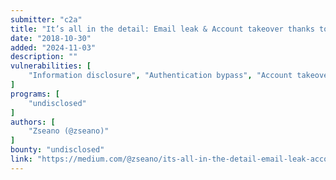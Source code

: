 ```yaml
---
submitter: "c2a"
title: "It’s all in the detail: Email leak & Account takeover thanks to WayBackMachine & extensive knowledge about the program"
date: "2018-10-30"
added: "2024-11-03"
description: ""
vulnerabilities: [
    "Information disclosure", "Authentication bypass", "Account takeover"
]
programs: [
    "undisclosed"
]
authors: [
    "Zseano (@zseano)"
]
bounty: "undisclosed"
link: "https://medium.com/@zseano/its-all-in-the-detail-email-leak-account-takeover-thanks-to-waybackmachine-extensive-4be365580dd7"
---
```




